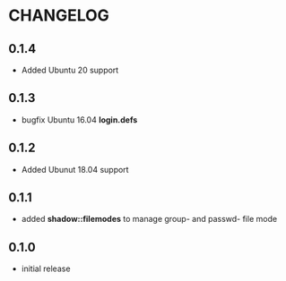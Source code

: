 # CHANGELOG

## 0.1.4

* Added Ubuntu 20 support

## 0.1.3

* bugfix Ubuntu 16.04 **login.defs**

## 0.1.2

* Added Ubunut 18.04 support

## 0.1.1

* added **shadow::filemodes** to manage group- and passwd- file mode

## 0.1.0

* initial release

